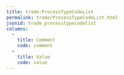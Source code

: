 ```yaml
---
title: trade:ProcessTypeCodeList
permalink: trade/ProcessTypeCodeList.html
jsonid: trade_processtypecodelist
columns:
  - 
    title: Comment
    code: comment
  - 
    title: Value
    code: value
---
```

